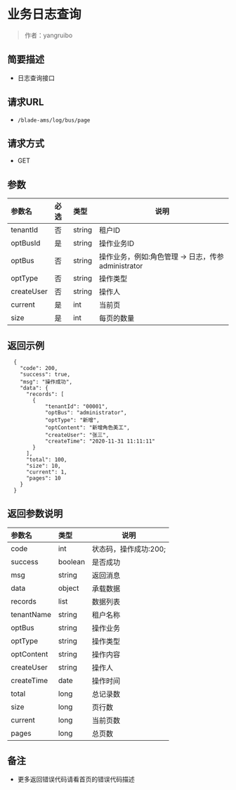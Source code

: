 # 业务日志查询

> 作者：yangruibo

## 简要描述

- 日志查询接口

## 请求URL
- ` /blade-ams/log/bus/page `
  
## 请求方式
- GET 

## 参数

|参数名|必选|类型|说明|
|:----    |:---|:----- |-----   |
|tenantId     |否  |string | 租户ID    |
|optBusId     |是  |string | 操作业务ID    |
|optBus     |否  |string | 操作业务，例如:角色管理 -&gt; 日志，传参 administrator    |
|optType     |否  |string | 操作类型    |
|createUser     |否  |string | 操作人    |
|current     |是  |int | 当前页    |
|size     |是  |int | 每页的数量    |

## 返回示例 

``` 
  {
    "code": 200,
	"success": true,
	"msg": "操作成功",
    "data": {
      "records": [
	  	{
			"tenantId": "00001",
			"optBus": "administrator",
			"optType": "新增",
			"optContent": "新增角色美工",
			"createUser": "张三",
			"createTime": "2020-11-31 11:11:11"
		}
	  ],
	  "total": 100,
	  "size": 10,
	  "current": 1,
	  "pages": 10
    }
  }
```

## 返回参数说明 

|参数名|类型|说明|
|:-----  |:-----|-----                           |
|code |int   |状态码，操作成功:200;|
|success |boolean   |是否成功  |
|msg |string   |返回消息  |
|data |object   |承载数据  |
|records |list   |数据列表  |
|tenantName |string   |租户名称  |
|optBus |string   |操作业务  |
|optType |string   |操作类型  |
|optContent |string   |操作内容  |
|createUser |string   |操作人  |
|createTime |date   |操作时间  |
|total |long   |总记录数  |
|size |long   |页行数  |
|current |long   |当前页数  |
|pages |long   |总页数  |

## 备注 

- 更多返回错误代码请看首页的错误代码描述